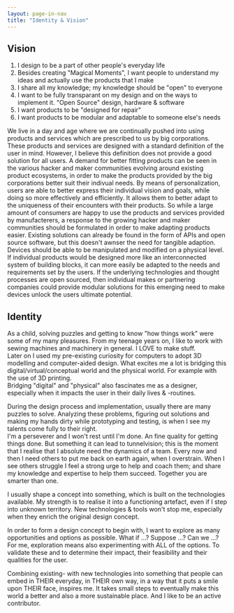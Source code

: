 ```yaml
---
layout: page-in-nav
title: "Identity & Vision"
---
```


## Vision

1. I design to be a part of other people's everyday life
1. Besides creating "Magical Moments", I want people to understand my ideas and actually use the products that I make
1. I share all my knowledge; my knowledge should be "open" to everyone
1. I want to be fully transparant on my design and on the ways to implement it. "Open Source" design, hardware & software
1. I want products to be "designed for repair"
1. I want products to be modular and adaptable to someone else's needs

We live in a day and age where we are continually pushed into using products and services which are prescribed to us by big corporations. These products and services are designed with a standard definition of the user in mind. However, I believe this definition does not provide a good solution for all users. A demand for better fitting products can be seen in the various hacker and maker communities evolving around existing product ecosystems, in order to make the products provided by the big corporations better suit their indivual needs. 
By means of personalization, users are able to better express their individual vision and goals, while doing so more effectively and efficiently. It allows them to better adapt to the uniqueness of their encounters with their products.
So while a large amount of consumers are happy to use the products and services provided by manufacterers, a response to the growing hacker and maker communities should be formulated in order to make adapting products easier. Existing solutions can already be found in the form of APIs and open source software, but this doesn't awnser the need for tangible adaption.
Devices should be able to be manipulated and modified on a physical level. If individual products would be designed more like an interconnected system of building blocks, it can more easily be adapted to the needs and requirements set by the users. If the underlying technologies and thought processes are open sourced, then individual makes or partnering companies could provide modular solutions for this emerging need to make devices unlock the users ultimate potential.

## Identity

As a child, solving puzzles and getting to know "how things work" were some of my many pleasures. 
From my teenage years on, I like to work with sewing machines and machinery in general. I LOVE to make stuff.  
Later on I used my pre-existing curiosity for computers to adopt 3D modelling and computer-aided design. What excites me a lot is bridging this digital/virtual/conceptual world and the physical world. For example with the use of 3D printing.  
Bridging "digital" and "physical" also fascinates me as a designer, especially when it impacts the user in their daily lives & -routines.

During the design process and implementation, usually there are many puzzles to solve. Analyzing these problems, figuring out solutions and making my hands dirty while prototyping and testing, is when I see my talents come fully to their right.  
I'm a perseverer and I won't rest until I'm done. An fine quality for getting things done. But something it can lead to tunnelvision; this is the moment that I realise that I absolute need the dynamics of a team. Every now and then I need others to put me back on earth again, when I overstrain. 
When I see others struggle I feel a strong urge to help and coach them; and share my knowledge and expertise to help them succeed. Together you are smarter than one. 

I usually shape a concept into something, which is built on the technologies available. My strength is to realise it into a functioning artefact, even if I step into unknown territory. New technologies & tools won't stop me, especially when they enrich the original design concept.  

In order to form a design concept to begin with, I want to explore as many opportunities and options as possible. What if ...? Suppose ...? Can we ...?
For me, exploration means also experimenting with ALL of the options. To validate these and to determine their impact, their feasibility and their qualities for the user. 

Combining existing- with new technologies into something that people can embed in THEIR everyday, in THEIR own way, in a way that it puts a smile upon THEIR face, inspires me.
It takes small steps to eventually make this world a better and also a more sustainable place. And I like to be an active contributor. 

